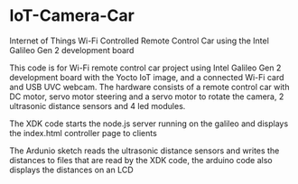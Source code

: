 # IoT-Camera-Car
Internet of Things Wi-Fi Controlled Remote Control Car using the Intel Galileo Gen 2 development board

This code is for Wi-Fi remote control car project using Intel Galileo Gen 2 development board with the Yocto IoT image, and a connected Wi-Fi card and USB UVC webcam.
The hardware consists of a remote control car with DC motor, servo motor steering and a servo motor to rotate the camera, 2 ultrasonic distance sensors and 4 led modules.

The XDK code starts the node.js server running on the galileo and displays the index.html controller page to clients

The Ardunio sketch reads the ultrasonic distance sensors and writes the distances to files that are read by the XDK code, the arduino code also displays the distances on an LCD
